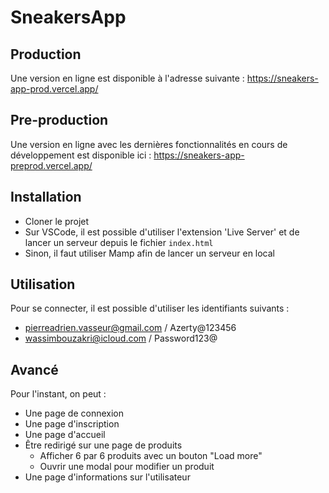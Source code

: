 # SneakersApp

## Production

Une version en ligne est disponible à l'adresse suivante : https://sneakers-app-prod.vercel.app/

## Pre-production

Une version en ligne avec les dernières fonctionnalités en cours de développement est disponible ici : https://sneakers-app-preprod.vercel.app/

## Installation

- Cloner le projet
- Sur VSCode, il est possible d'utiliser l'extension 'Live Server' et de lancer un serveur depuis le fichier ```index.html```
- Sinon, il faut utiliser Mamp afin de lancer un serveur en local

## Utilisation

Pour se connecter, il est possible d'utiliser les identifiants suivants : 
- pierreadrien.vasseur@gmail.com / Azerty@123456
- wassimbouzakri@icloud.com / Password123@

## Avancé

Pour l'instant, on peut : 
- Une page de connexion
- Une page d'inscription
- Une page d'accueil
- Être redirigé sur une page de produits
  - Afficher 6 par 6 produits avec un bouton "Load more"
  - Ouvrir une modal pour modifier un produit
- Une page d'informations sur l'utilisateur 
